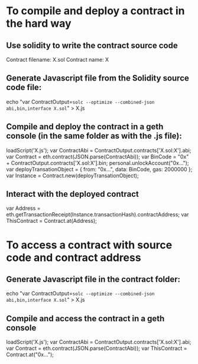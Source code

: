 # To compile and deploy a contract in the hard way 

## Use solidity to write the contract source code
Contract filename: X.sol
Contract name: X

## Generate Javascript file from the Solidity source code file:
echo "var ContractOutput=`solc --optimize --combined-json abi,bin,interface X.sol`" > X.js

## Compile and deploy the contract in a geth console (in the same folder as with the .js file):
loadScript('X.js');
var ContractAbi = ContractOutput.contracts['X.sol:X'].abi;
var Contract = eth.contract(JSON.parse(ContractAbi));
var BinCode = "0x" + ContractOutput.contracts['X.sol:X'].bin;
personal.unlockAccount("0x...");
var deployTransationObject = { from: "0x...", data: BinCode, gas: 2000000 };
var Instance = Contract.new(deployTransationObject);

## Interact with the deployed contract
var Address = eth.getTransactionReceipt(Instance.transactionHash).contractAddress;
var ThisContract = Contract.at(Address);



# To access a contract with source code and contract address

## Generate Javascript file in the contract folder:
echo "var ContractOutput=`solc --optimize --combined-json abi,bin,interface X.sol`" > X.js

## Compile and access the contract in a geth console
loadScript('X.js');
var ContractAbi = ContractOutput.contracts['X.sol:X'].abi;
var Contract = eth.contract(JSON.parse(ContractAbi));
var ThisContract = Contract.at("0x...");